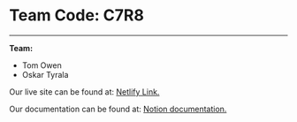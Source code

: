 # Team Code: C7R8

---

**Team:**

-   Tom Owen
-   Oskar Tyrala

Our live site can be found at: [Netlify Link.](https://academy-c7r8-tv-shows.netlify.app/)

Our documentation can be found at: [Notion documentation.](https://www.notion.so/weareacademy/C7R8-8487fe3e6eec42eebff2f6402649ff29)
